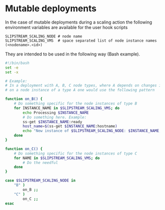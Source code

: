 
Mutable deployments
===================


In the case of mutable deployments during a scaling action the following environment variables are available for the user hook scripts

```
SLIPSTREAM_SCALING_NODE # node name
SLIPSTREAM_SCALING_VMS  # space separated list of node instance names (<nodename>.<id>)
```

They are intended to be used in the following way (Bash example).


```bash
#!/bin/bash
set -e
set -x

# Example:
# In a deployment with A, B, C node types, where A depends on changes in B and C,
# on a node instance of a type A one would use the following pattern

function on_B() {
    # Do something specific for the node instances of type B
    for INSTANCE_NAME in $SLIPSTREAM_SCALING_VMS; do
        echo Processing $INSTANCE_NAME
        # Do something here. Example:
        ss-get $INSTANCE_NAME:ready
        host_name=$(ss-get $INSTANCE_NAME:hostname)
        echo "New instance of $SLIPSTREAM_SCALING_NODE: $INSTANCE_NAME, $host_name"
    done
}

function on_C() {
    # Do something specific for the node instances of type C
    for NAME in $SLIPSTREAM_SCALING_VMS; do
        # Do the needful
    done
}

case $SLIPSTREAM_SCALING_NODE in
    "B" )
        on_B ;;
    "C" )
        on_C ;;
esac
```
